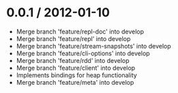 
0.0.1 / 2012-01-10
==================

  * Merge branch 'feature/repl-doc' into develop
  * Merge branch 'feature/repl' into develop
  * Merge branch 'feature/stream-snapshots' into develop
  * Merge branch 'feature/cli-options' into develop
  * Merge branch 'feature/rdd' into develop
  * Merge branch 'feature/client' into develop
  * Implements bindings for heap functionality
  * Merge branch 'feature/meta' into develop
